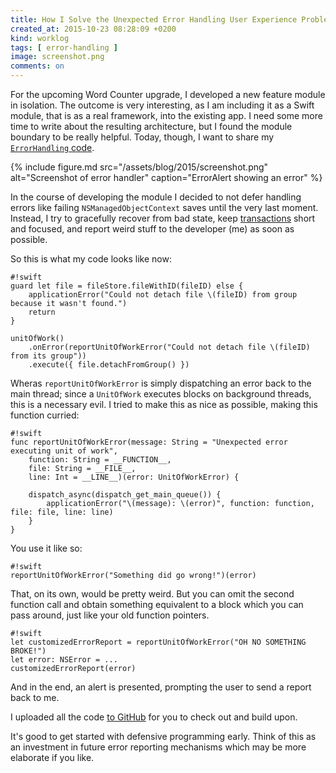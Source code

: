 ```yaml
---
title: How I Solve the Unexpected Error Handling User Experience Problem
created_at: 2015-10-23 08:28:09 +0200
kind: worklog
tags: [ error-handling ]
image: screenshot.png
comments: on
---
```


For the upcoming Word Counter upgrade, I developed a new feature module in isolation. The outcome is very interesting, as I am including it as a Swift module, that is as a real framework, into the existing app. I need some more time to write about the resulting architecture, but I found the module boundary to be really helpful. Today, though, I want to share my [`ErrorHandling` code][github].

{% include figure.md src="/assets/blog/2015/screenshot.png" alt="Screenshot of error handler" caption="ErrorAlert showing an error" %}

In the course of developing the module I decided to not defer handling errors like failing `NSManagedObjectContext` saves until the very last moment. Instead, I try to gracefully recover from bad state, keep [transactions][trans] short and focused, and report weird stuff to the developer (me) as soon as possible.

So this is what my code looks like now:

    #!swift
    guard let file = fileStore.fileWithID(fileID) else {
        applicationError("Could not detach file \(fileID) from group because it wasn't found.")
        return
    }

    unitOfWork()
        .onError(reportUnitOfWorkError("Could not detach file \(fileID) from its group"))
        .execute({ file.detachFromGroup() })

Wheras `reportUnitOfWorkError` is simply dispatching an error back to the main thread; since a `UnitOfWork` executes blocks on background threads, this is a necessary evil. I tried to make this as nice as possible, making this function curried:

    #!swift
    func reportUnitOfWorkError(message: String = "Unexpected error executing unit of work", 
        function: String = __FUNCTION__, 
        file: String = __FILE__, 
        line: Int = __LINE__)(error: UnitOfWorkError) {
    
        dispatch_async(dispatch_get_main_queue()) {
            applicationError("\(message): \(error)", function: function, file: file, line: line)
        }
    }

You use it like so:

    #!swift
    reportUnitOfWorkError("Something did go wrong!")(error)

That, on its own, would be pretty weird. But you can omit the second function call and obtain something equivalent to a block which you can pass around, just like your old function pointers.

    #!swift
    let customizedErrorReport = reportUnitOfWorkError("OH NO SOMETHING BROKE!")
    let error: NSError = ...
    customizedErrorReport(error)

And in the end, an alert is presented, prompting the user to send a report back to me.

I uploaded all the code [to GitHub][github] for you to check out and build upon.

It's good to get started with defensive programming early. Think of this as an investment in future error reporting mechanisms which may be more elaborate if you like.

[github]: https://github.com/DivineDominion/ErrorHandling
[trans]: /posts/2015/10/unit-of-work-core-data-transaction/
